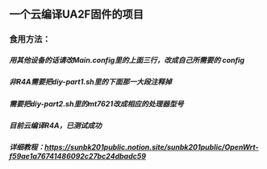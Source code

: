 
## 一个云编译UA2F固件的项目

### 食用方法：
##### 用其他设备的话请改Main.config里的上面三行，改成自己所需要的 config
##### 非R4A需要把diy-part1.sh里的下面那一大段注释掉
##### 需要把diy-part2.sh里的mt7621改成相应的处理器型号
##### 目前云编译R4A，已测试成功
##### 详细教程：https://sunbk201public.notion.site/sunbk201public/OpenWrt-f59ae1a76741486092c27bc24dbadc59
